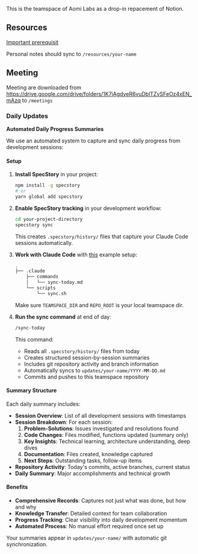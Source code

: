 This is the teamspace of Aomi Labs as a drop-in repacement of Notion.

## Resources
[Important prerequisit](resources/RESOURCES.md)

Personal notes should sync to `/resources/your-name`

## Meeting
Meeting are downloaded from https://drive.google.com/drive/folders/1K7jAgdyeR6vuDblTZvSFeOz4xEN_mAzq to `/meetings`

### Daily Updates

**Automated Daily Progress Summaries**

We use an automated system to capture and sync daily progress from development sessions:

#### Setup
1. **Install SpecStory** in your project:
   ```bash
   npm install -g specstory
   # or
   yarn global add specstory
   ```

2. **Enable SpecStory tracking** in your development workflow:
   ```bash
   cd your-project-directory
   specstory sync
   ```
   This creates `.specstory/history/` files that capture your Claude Code sessions automatically.

3. **Work with Claude Code** with [this](./.claude) example setup:
    ```bash
    .
    ├── .claude
        ├── commands
        │   └── sync-today.md
        └── scripts
            └── sync.sh
    ```
    Make sure `TEAMSPACE_DIR` and `REPO_ROOT` is your local teamspace dir.
4. **Run the sync command** at end of day:
   ```bash
   /sync-today
   ```
   This command:
   - Reads all `.specstory/history/` files from today
   - Creates structured session-by-session summaries
   - Includes git repository activity and branch information
   - Automatically syncs to `updates/your-name/YYYY-MM-DD.md`
   - Commits and pushes to this teamspace repository

#### Summary Structure
Each daily summary includes:
- **Session Overview**: List of all development sessions with timestamps
- **Session Breakdown**: For each session:
  1. **Problem-Solutions**: Issues investigated and resolutions found
  2. **Code Changes**: Files modified, functions updated (summary only)
  3. **Key Insights**: Technical learning, architecture understanding, deep dives
  4. **Documentation**: Files created, knowledge captured
  5. **Next Steps**: Outstanding tasks, follow-up items
- **Repository Activity**: Today's commits, active branches, current status
- **Daily Summary**: Major accomplishments and technical growth

#### Benefits
- **Comprehensive Records**: Captures not just what was done, but how and why
- **Knowledge Transfer**: Detailed context for team collaboration
- **Progress Tracking**: Clear visibility into daily development momentum
- **Automated Process**: No manual effort required once set up

Your summaries appear in `updates/your-name/` with automatic git synchronization. 
